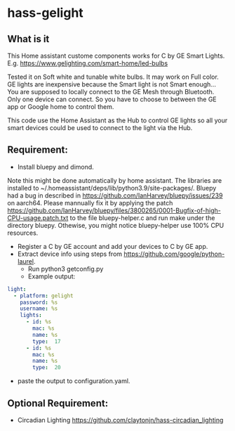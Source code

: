 # hass-gelight

## What is it
This Home assistant custome components works for C by GE Smart Lights.
E.g.
https://www.gelighting.com/smart-home/led-bulbs

Tested it on Soft white and tunable white bulbs. It may work on Full color.
GE lights are inexpensive because the Smart light is not Smart enough...
You are supposed to locally connect to the GE Mesh through Bluetooth.
Only one device can connect. So you have to choose to between the GE app or Google home to control them.

This code use the Home Assistant as the Hub to control GE lights so all your smart devices could be used to connect to the light via the Hub.

## Requirement:
* Install bluepy and dimond. 

Note this might be done automatically by home assistant. The libraries are installed to ~/.homeassistant/deps/lib/python3.9/site-packages/.
Bluepy had a bug in described in https://github.com/IanHarvey/bluepy/issues/239 on aarch64.
Please mannually fix it by applying the patch https://github.com/IanHarvey/bluepy/files/3800265/0001-Bugfix-of-high-CPU-usage.patch.txt
to the file bluepy-helper.c and run make under the directory bluepy.
Othewise, you might notice bluepy-helper use 100% CPU resources.

* Register a C by GE account and add your devices to C by GE app.
* Extract device info using steps from https://github.com/google/python-laurel.
  * Run python3 getconfig.py
  * Example output:
```yaml
light:
  - platform: gelight
    password: %s
    username: %s
    lights:
      - id: %s
        mac: %s
        name: %s
        type:  17
      - id: %s
        mac: %s
        name: %s
        type:  20
```
* paste the output to configuration.yaml.

## Optional Requirement:
* Circadian Lighting https://github.com/claytonjn/hass-circadian_lighting
